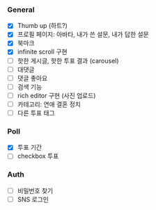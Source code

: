### General

- [x] Thumb up (하트?)
- [x] 프로필 페이지: 아바타, 내가 쓴 설문, 내가 답한 설문
- [x] 북마크
- [x] infinite scroll 구현
- [ ] 핫한 게시글, 핫한 투표 결과 (carousel)
- [ ] 대댓글
- [ ] 댓글 좋아요
- [ ] 검색 기능
- [ ] rich editor 구현 (사진 업로드)
- [ ] 카테고리: 연애 결혼 정치
- [ ] 다른 투표 태그

### Poll

- [x] 투표 기간
- [ ] checkbox 투표

### Auth

- [ ] 비밀번호 찾기
- [ ] SNS 로그인
